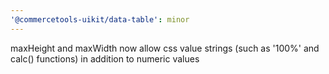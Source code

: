 ```yaml
---
'@commercetools-uikit/data-table': minor
---
```


maxHeight and maxWidth now allow css value strings (such as '100%' and calc() functions) in addition to numeric values
